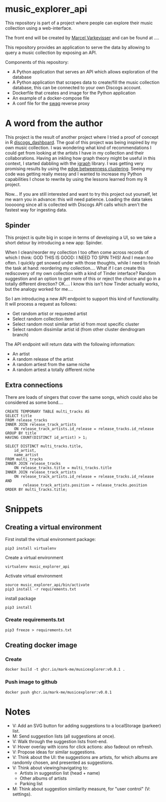 # music_explorer_api

This repository is part of a project where people can explore their music collection using a web-interface.

The front end will be created by [Marcel Varkevisser](https://github.com/marcelvark) and can be found at ....

This repository provides an application to serve the data by allowing to query a music collection by exposing an API.

Components of this repository:
* A Python application that serves an API which allows exploration of the database
* A Python application that scrapes data to create/fill the music collection database, this can be connected to your own Discogs account.
* Dockerfile that creates and image for the Python application
* An example of a docker-compose file
* A conf file for the [swag](https://github.com/linuxserver/docker-swag) reverse proxy

# A word from the author

This project is the result of another project where I tried a proof of concept in R [discogs_dashboard](https://github.com/mark-me/discogs_dashboard). The goal of this project was being inspired by my own music collection. I was wondering what kind of recommendations I could get from looking at the artists I have in my collection and their collaborations. Having an inkling how graph theory might be useful in this context, I started dabbling with the [igraph](https://igraph.org/) library. I was getting very promising results by using the [edge betweenness clustering](https://igraph.org/r/html/latest/cluster_edge_betweenness.html). Seeing my code was getting really messy and I wanted to increase my Python capabilities I chose to rewrite by using the lessons learned from my R project.

Now... If you are still interested and want to try this project out yourself, let me warn you in advance: this will need patience. Loading the data takes looooong since all is collected with Discogs API calls which aren't the fastest way for ingesting data.

## Spinder

This project is quite big in scope in terms of developing a UI, so we take a short detour by introducing a new app: Spinder.

When I clean/reorder my collection I too often come across records of which I think: GOD THIS IS GOOD: I NEED TO SPIN THIS! And I mean _too_ often. I quickly get snowed under with those thoughts, while I need to finish the task at hand: reordering my collection.... What if I can create this rediscovery of my own collection with a kind of Tinder interface? Random suggestion and an option to get more of this or reject the choice and go in a totally different direction? OK.... I know this isn't how Tinder actually works, but the analogy worked for me....

So I am introducing a new API endpoint to support this kind of functionality. It will process a request as follows:
* Get random artist or requested artist
* Select random collection item
* Select random most similar artist id from most specific cluster
* Select random dissimilar artist id (from other cluster dendrogram branch)

The API endpoint will return data with the following information:
* An artist
* A random release of the artist
* A random artiest from the same niche
* A random artiest a totally different niche

## Extra connections

There are loads of singers that cover the same songs, which could also be considered as some bond....

```
CREATE TEMPORARY TABLE multi_tracks AS
SELECT title
FROM release_tracks
INNER JOIN release_track_artists
    ON release_track_artists.id_release = release_tracks.id_release
GROUP BY title
HAVING COUNT(DISTINCT id_artist) > 1;

SELECT DISTINCT multi_tracks.title,
    id_artist,
    name_artist
FROM multi_tracks
INNER JOIN release_tracks
    ON release_tracks.title = multi_tracks.title
INNER JOIN release_track_artists
    ON release_track_artists.id_release = release_tracks.id_release AND
        release_track_artists.position = release_tracks.position
ORDER BY multi_tracks.title;
```

# Snippets

## Creating a virtual environment

First install the virtual environment package:
```
pip3 install virtualenv
```
Create a virtual environment
```
virtualenv music_explorer_api
```

Activate virtual environment
```
source music_explorer_api/bin/activate
pip3 install -r requirements.txt
```

install package
```
pip3 install
```

### Create requirements.txt

```
pip3 freeze > requirements.txt
```

## Creating docker image

### Create

```
docker build -t ghcr.io/mark-me/musicexplorer:v0.0.1 .
```

### Push image to github

```
docker push ghcr.io/mark-me/musicexplorer:v0.0.1
```

# Notes
- V: Add an SVG button for adding suggestions to a localStorage (parkeer) list.
- M: Send suggestion lists (all suggestions at once).
- V: Walk through the suggestion lists front-end.
- V: Hover overlay with icons for click actions: also fadeout on refresh.
- V: Propose ideas for similar suggestions.
- V: Think about the UI: the suggestions are artists, for which albums are randomly chosen, and presented as suggestions.
- V: Think about viewing/navigating to:
  - Artists in suggestion list (head + name)
  - Other albums of artists
  - Parking list
- M: Think about suggestion similarity measure, for "user control" (V: settings).